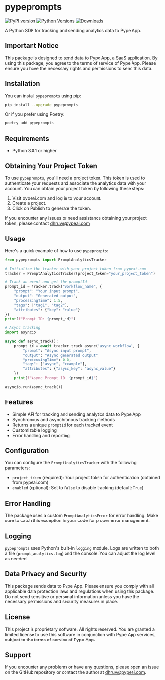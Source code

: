 # pypeprompts

[![PyPI version](https://badge.fury.io/py/pypeprompts.svg)](https://badge.fury.io/py/pypeprompts)
[![Python Versions](https://img.shields.io/pypi/pyversions/pypeprompts.svg)](https://pypi.org/project/pypeprompts/)
[![Downloads](https://pepy.tech/badge/pypeprompts)](https://pepy.tech/project/pypeprompts)

A Python SDK for tracking and sending analytics data to Pype App.

## Important Notice

This package is designed to send data to Pype App, a SaaS application. By using this package, you agree to the terms of service of Pype App. Please ensure you have the necessary rights and permissions to send this data.

## Installation

You can install `pypeprompts` using pip:

```bash
pip install --upgrade pypeprompts
```

Or if you prefer using Poetry:

```bash
poetry add pypeprompts
```

## Requirements

- Python 3.8.1 or higher

## Obtaining Your Project Token

To use `pypeprompts`, you'll need a project token. This token is used to authenticate your requests and associate the analytics data with your account. You can obtain your project token by following these steps:

1. Visit [pypeai.com](https://www.pypeai.com) and log in to your account.
2. Create a project.
3. Click on Publish to generate the token.

If you encounter any issues or need assistance obtaining your project token, please contact dhruv@pypeai.com

## Usage

Here's a quick example of how to use `pypeprompts`:

```python
from pypeprompts import PromptAnalyticsTracker

# Initialize the tracker with your project token from pypeai.com
tracker = PromptAnalyticsTracker(project_token="your_project_token")

# Track an event and get the promptId
prompt_id = tracker.track("workflow_name", {
    "prompt": "Your input prompt",
    "output": "Generated output",
    "processingTime": 1.5,
    "tags": ["tag1", "tag2"],
    "attributes": {"key": "value"}
})
print(f"Prompt ID: {prompt_id}")

# Async tracking
import asyncio

async def async_track():
    prompt_id = await tracker.track_async("async_workflow", {
        "prompt": "Async input prompt",
        "output": "Async generated output",
        "processingTime": 0.8,
        "tags": ["async", "example"],
        "attributes": {"async_key": "async_value"}
    })
    print(f"Async Prompt ID: {prompt_id}")

asyncio.run(async_track())
```

## Features

- Simple API for tracking and sending analytics data to Pype App
- Synchronous and asynchronous tracking methods
- Returns a unique `promptId` for each tracked event
- Customizable logging
- Error handling and reporting

## Configuration

You can configure the `PromptAnalyticsTracker` with the following parameters:

- `project_token` (required): Your project token for authentication (obtained from pypeai.com)
- `enabled` (optional): Set to `False` to disable tracking (default: `True`)

## Error Handling

The package uses a custom `PromptAnalyticsError` for error handling. Make sure to catch this exception in your code for proper error management.

## Logging

`pypeprompts` uses Python's built-in `logging` module. Logs are written to both a file (`prompt_analytics.log`) and the console. You can adjust the log level as needed.

## Data Privacy and Security

This package sends data to Pype App. Please ensure you comply with all applicable data protection laws and regulations when using this package. Do not send sensitive or personal information unless you have the necessary permissions and security measures in place.

## License

This project is proprietary software. All rights reserved. You are granted a limited license to use this software in conjunction with Pype App services, subject to the terms of service of Pype App.

## Support

If you encounter any problems or have any questions, please open an issue on the GitHub repository or contact the author at dhruv@pypeai.com.
